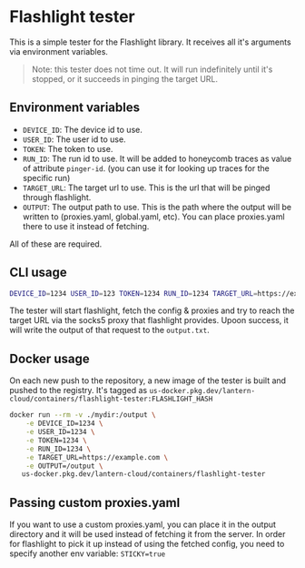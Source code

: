 # Flashlight tester

This is a simple tester for the Flashlight library.
It receives all it's arguments via environment variables.

> Note: this tester does not time out. It will run indefinitely until it's stopped, or it succeeds in pinging the target URL.

## Environment variables

- `DEVICE_ID`: The device id to use.
- `USER_ID`: The user id to use.
- `TOKEN`: The token to use.
- `RUN_ID`: The run id to use. It will be added to honeycomb traces as value of attribute `pinger-id`. (you can use it for looking up traces for the specific run)
- `TARGET_URL`: The target url to use. This is the url that will be pinged through flashlight.
- `OUTPUT`: The output path to use. This is the path where the output will be written to (proxies.yaml, global.yaml, etc). You can place proxies.yaml there to use it instead of fetching.

All of these are required.

## CLI usage

```bash
DEVICE_ID=1234 USER_ID=123 TOKEN=1234 RUN_ID=1234 TARGET_URL=https://example.com OUTPUT=./mydir ./flashlight-tester
```

The tester will start flashlight, fetch the config & proxies and try to reach the target URL via the socks5 proxy that flashlight provides.
Upoon success, it will write the output of that request to the `output.txt`.

## Docker usage

On each new push to the repository, a new image of the tester is built and pushed to the registry.
It's tagged as `us-docker.pkg.dev/lantern-cloud/containers/flashlight-tester:FLASHLIGHT_HASH`


```bash
docker run --rm -v ./mydir:/output \
    -e DEVICE_ID=1234 \
    -e USER_ID=1234 \
    -e TOKEN=1234 \
    -e RUN_ID=1234 \
    -e TARGET_URL=https://example.com \
    -e OUTPUT=/output \
   us-docker.pkg.dev/lantern-cloud/containers/flashlight-tester
```

## Passing custom proxies.yaml

If you want to use a custom proxies.yaml, you can place it in the output directory and it will be used instead of fetching it from the server.
In order for flashlight to pick it up instead of using the fetched config, you need to specify another env variable: `STICKY=true`
